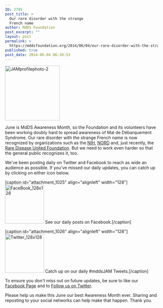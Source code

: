 ```yaml
---
ID: 2785
post_title: >
  Our rare disorder with the strange
  French name
author: MdDS Foundation
post_excerpt: ""
layout: post
permalink: >
  https://mddsfoundation.org/2014/06/04/our-rare-disorder-with-the-strange-french-name/
published: true
post_date: 2014-06-04 06:30:53
---
```

<img class="alignleft size-full wp-image-2787" src="http://mddsfoundation.files.wordpress.com/2014/06/jamprofilephoto-2.png" alt="JAMprofilephoto-2" width="180" height="180" />

June is MdDS Awareness Month, so the Foundation and its volunteers have been working doubly hard to spread awareness of Mal de Débarquement Syndrome. Our rare disorder with the strange French name is now recognized by organizations such as the <a title="National Institutes of Health" href="http://www.nih.gov/" target="_blank" rel="noopener">NIH</a>, <a title="National Organization for Rare Disorders" href="https://www.rarediseases.org/" target="_blank" rel="noopener">NORD</a> and, just recently, the <a title="Rare Disease United Foundation" href="www.rarediseaseunited.org" target="_blank" rel="noopener">Rare Disease United Foundation</a>. But we need to work even harder so that the general public recognizes it, too.

We've been posting daily on Twitter and Facebook to reach as wide an audience as possible. If you've missed our daily updates, you can catch up by clicking on either icon below.

[caption id="attachment_1025" align="alignleft" width="128"]<a href="https://www.facebook.com/mddsfoundation.org"><img class="wp-image-1025 size-full" src="http://mddsfoundation.files.wordpress.com/2012/04/facebook_128x128.png" alt="FaceBook_128x128" width="128" height="128" /></a> See our daily posts on Facebook.[/caption]

[caption id="attachment_1026" align="alignleft" width="128"]<a href="https://twitter.com/mddsfoundation"><img class="wp-image-1026 size-full" src="http://mddsfoundation.files.wordpress.com/2012/04/twitter_128x128.png" alt="Twitter_128x128" width="128" height="128" /></a> Catch up on our daily #mddsJAM Tweets.[/caption]

To ensure you don't miss out on future updates, be sure to like our <a title="MdDS Foundation on Facebook" href="https://www.facebook.com/mddsfoundation.org" target="_blank" rel="noopener">Facebook Page</a> and to <a title="Follow @mddsfoundation" href="https://twitter.com/mddsfoundation" target="_blank" rel="noopener">Follow us on Twitter</a>.

Please help us make this June our best Awareness Month ever. Sharing and reposting to your social networks can help make that happen. Thank you.
